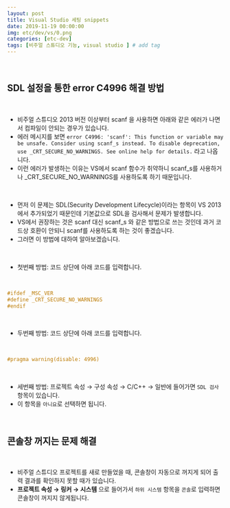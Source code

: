 ```yaml
---
layout: post
title: Visual Studio 세팅 snippets
date: 2019-11-19 00:00:00
img: etc/dev/vs/0.png
categories: [etc-dev] 
tags: [비주얼 스튜디오 기능, visual studio ] # add tag
---
```


<br>

## **SDL 설정을 통한 error C4996 해결 방법**

<br>

- 비주얼 스튜디오 2013 버전 이상부터 scanf 을 사용하면 아래와 같은 에러가 나면서 컴파일이 안되는 경우가 있습니다.
- 에러 메시지를 보면 `error C4996: 'scanf': This function or variable may be unsafe. Consider using scanf_s instead. To disable deprecation, use _CRT_SECURE_NO_WARNINGS. See online help for details.` 라고 나옵니다.
- 이런 에러가 발생하는 이유는 VS에서 scanf 함수가 취약하니 scanf_s를 사용하거나 _CRT_SECURE_NO_WARNINGS를 사용하도록 하기 때문입니다.

<br>

- 먼저 이 문제는 SDL(Security Development Lifecycle)이라는 항목이 VS 2013에서 추가되었기 때문인데 기본값으로 SDL을 검사해서 문제가 발생합니다.
- VS에서 권장하는 것은 scanf 대신 scanf_s 와 같은 방법으로 쓰는 것인데 과거 코드상 호환이 안되니 scanf를 사용하도록 하는 것이 좋겠습니다.
- 그러면 이 방법에 대하여 알아보겠습니다.

<br>

- 첫번째 방법: 코드 상단에 아래 코드를 입력합니다.

<br>

```cpp
#ifdef _MSC_VER
#define _CRT_SECURE_NO_WARNINGS
#endif
```

<br>

- 두번째 방법: 코드 상단에 아래 코드를 입력합니다.

<br>

```cpp
#pragma warning(disable: 4996)
```

<br>

- 세번째 방법: 프로젝트 속성 → 구성 속성 → C/C++ → 일반에 들어가면 `SDL 검사` 항목이 있습니다.
- 이 항목을 `아니요`로 선택하면 됩니다.

<br>

## **콘솔창 꺼지는 문제 해결**

<br>

- 비주얼 스튜디오 프로젝트를 새로 만들었을 때, 콘솔창이 자동으로 꺼지게 되어 출력 결과를 확인하지 못할 때가 있습니다.
- **프로젝트 속성 → 링커 → 시스템** 으로 들어가서 `하위 시스템` 항목을 `콘솔`로 입력하면 콘솔창이 꺼지지 않게됩니다.
